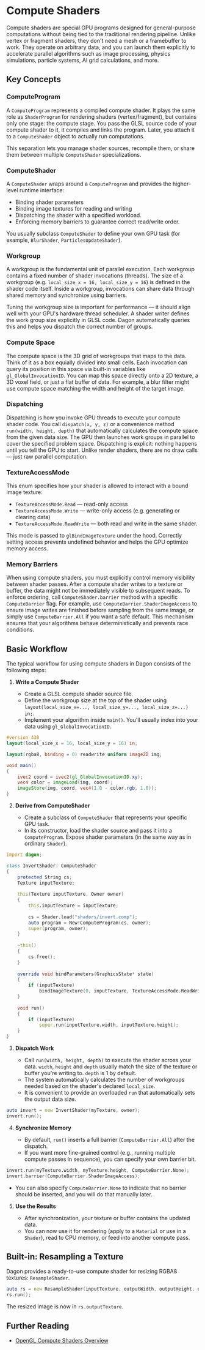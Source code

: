 # Compute Shaders

Compute shaders are special GPU programs designed for general-purpose computations without being tied to the traditional rendering pipeline. Unlike vertex or fragment shaders, they don't need a mesh or a framebuffer to work. They operate on arbitrary data, and you can launch them explicitly to accelerate parallel algorithms such as image processing, physics simulations, particle systems, AI grid calculations, and more.

## Key Concepts

### ComputeProgram
A `ComputeProgram` represents a compiled compute shader. It plays the same role as `ShaderProgram` for rendering shaders (vertex/fragment), but contains only one stage: the compute stage. You pass the GLSL source code of your compute shader to it, it compiles and links the program. Later, you attach it to a `ComputeShader` object to actually run computations.

This separation lets you manage shader sources, recompile them, or share them between multiple `ComputeShader` specializations.

### ComputeShader
A `ComputeShader` wraps around a `ComputeProgram` and provides the higher-level runtime interface:
- Binding shader parameters
- Binding image textures for reading and writing
- Dispatching the shader with a specified workload.
- Enforcing memory barriers to guarantee correct read/write order.

You usually subclass `ComputeShader` to define your own GPU task (for example, `BlurShader`, `ParticlesUpdateShader`).

### Workgroup
A workgroup is the fundamental unit of parallel execution. Each workgroup contains a fixed number of shader invocations (threads). The size of a workgroup (e.g. `local_size_x = 16, local_size_y = 16`) is defined in the shader code itself. Inside a workgroup, invocations can share data through shared memory and synchronize using barriers.

Tuning the workgroup size is important for performance — it should align well with your GPU's hardware thread scheduler. A shader writer defines the work group size explicitly in GLSL code. Dagon automatically queries this and helps you dispatch the correct number of groups.

### Compute Space
The compute space is the 3D grid of workgroups that maps to the data. Think of it as a box equially divided into small cells. Each invocation can query its position in this space via built-in variables like `gl_GlobalInvocationID`. You can map this space directly onto a 2D texture, a 3D voxel field, or just a flat buffer of data. For example, a blur filter might use compute space matching the width and height of the target image.

### Dispatching
Dispatching is how you invoke GPU threads to execute your compute shader code. You call `dispatch(x, y, z)` or a convenience method `run(width, height, depth)` that automatically calculates the compute space from the given data size. The GPU then launches work groups in parallel to cover the specified problem space. Dispatching is explicit: nothing happens until you tell the GPU to start. Unlike render shaders, there are no draw calls — just raw parallel computation.

### TextureAccessMode
This enum specifies how your shader is allowed to interact with a bound image texture:
- `TextureAccessMode.Read` — read-only access
- `TextureAccessMode.Write` — write-only access (e.g. generating or clearing data)
- `TextureAccessMode.ReadWrite` — both read and write in the same shader.

This mode is passed to `glBindImageTexture` under the hood. Correctly setting access prevents undefined behavior and helps the GPU optimize memory access.

### Memory Barriers
When using compute shaders, you must explicitly control memory visibility between shader passes. After a compute shader writes to a texture or buffer, the data might not be immediately visible to subsequent reads. To enforce ordering, call `ComputeShader.barrier` method with a specific `ComputeBarrier` flag. For example, use `ComputeBarrier.ShaderImageAccess` to ensure image writes are finished before sampling from the same image, or simply use `ComputeBarrier.All` if you want a safe default. This mechanism ensures that your algorithms behave deterministically and prevents race conditions.

## Basic Workflow

The typical workflow for using compute shaders in Dagon consists of the following steps:

1. **Write a Compute Shader**

   * Create a GLSL compute shader source file.
   * Define the workgroup size at the top of the shader using `layout(local_size_x=..., local_size_y=..., local_size_z=...) in;`.
   * Implement your algorithm inside `main()`. You'll usually index into your data using `gl_GlobalInvocationID`.

```glsl
#version 430
layout(local_size_x = 16, local_size_y = 16) in;

layout(rgba8, binding = 0) readwrite uniform image2D img;

void main()
{
    ivec2 coord = ivec2(gl_GlobalInvocationID.xy);
    vec4 color = imageLoad(img, coord);
    imageStore(img, coord, vec4(1.0 - color.rgb, 1.0));
}
```

2. **Derive from ComputeShader**

   * Create a subclass of `ComputeShader` that represents your specific GPU task.
   * In its constructor, load the shader source and pass it into a `ComputeProgram`. Expose shader parameters (in the same way as in ordinary `Shader`).

```d
import dagon;

class InvertShader: ComputeShader
{
    protected String cs;
    Texture inputTexture;
    
    this(Texture inputTexture, Owner owner)
    {
        this.inputTexture = inputTexture;
        
        cs = Shader.load("shaders/invert.comp");
        auto program = New!ComputeProgram(cs, owner);
        super(program, owner);
    }
    
    ~this()
    {
        cs.free();
    }
    
    override void bindParameters(GraphicsState* state)
    {
        if (inputTexture)
            bindImageTexture(0, inputTexture, TextureAccessMode.ReadWrite);
    }
    
    void run()
    {
        if (inputTexture)
            super.run(inputTexture.width, inputTexture.height);
    }
}
```

3. **Dispatch Work**

   * Call `run(width, height, depth)` to execute the shader across your data. `width`, `height` and `depth` usually match the size of the texture or buffer you're writing to. `depth` is 1 by default.
   * The system automatically calculates the number of workgroups needed based on the shader's declared `local_size`.
   * It is convenient to provide an overloaded `run` that automatically sets the output data size.

```d
auto invert = new InvertShader(myTexture, owner);
invert.run();
```

4. **Synchronize Memory**

   * By default, `run()` inserts a full barrier (`ComputeBarrier.All`) after the dispatch.
   * If you want more fine-grained control (e.g., running multiple compute passes in sequence), you can specify your own barrier bit.

```d
invert.run(myTexture.width, myTexture.height, ComputeBarrier.None);
invert.barrier(ComputeBarrier.ShaderImageAccess);
```

   * You can also specify `ComputeBarrier.None` to indicate that no barrier should be inserted, and you will do that manually later.

5. **Use the Results**

   * After synchronization, your texture or buffer contains the updated data.
   * You can now use it for rendering (apply to a `Material` or use in a `Shader`), read to CPU memory, or feed into another compute pass.

## Built-in: Resampling a Texture

Dagon provides a ready-to-use compute shader for resizing RGBA8 textures: `ResampleShader`.

```d
auto rs = new ResampleShader(inputTexture, outputWidth, outputHeight, owner);
rs.run();
```

The resized image is now in `rs.outputTexture`.

## Further Reading

- [OpenGL Compute Shaders Overview](https://www.khronos.org/opengl/wiki/Compute_Shader)
